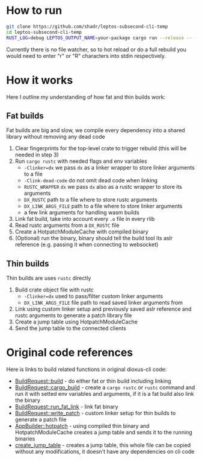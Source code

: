 # How to run

```sh
git clone https://github.com/shadr/leptos-subsecond-cli-temp
cd leptos-subsecond-cli-temp
RUST_LOG=debug LEPTOS_OUTPUT_NAME=your-package cargo run --release -- --manifest-path ../your-project/Cargo.toml leptos --package your-package --server-bin your-server-bin --server-features ssr --lib-features hydrate --server-no-default-features --lib-no-default-features
```

Currently there is no file watcher, so to hot reload or do a full rebuild you would need to enter "r" or "R" characters into stdin respectively.

# How it works

Here I outline my understanding of how fat and thin builds work:

## Fat builds
Fat builds are big and slow, we compile every dependency into a shared library without removing any dead code

1) Clear fingerprints for the top-level crate to trigger rebuild (this will be needed in step 3)
2) Run `cargo rustc` with needed flags and env variables
   - `-Clinker=dx` we pass `dx` as a linker wrapper to store linker arguments to a file
   - `-Clink-dead-code` do not omit dead code when linking
   - `RUSTC_WRAPPER` `dx` we pass `dx` also as a rustc wrapper to store its arguments
   - `DX_RUSTC` path to a file where to store rustc arguments
   - `DX_LINK_ARGS_FILE` path to a file where to store linker arguments
   - a few link arguments for handling wasm builds
3) Link fat build, take into account every `.o` file in every rlib
4) Read rustc arguments from a `DX_RUSTC` file
5) Create a HotpatchModuleCache with compiled binary
6) (Optional) run the binary, binary should tell the build tool its aslr reference (e.g. passing it when connecting to websocket)

## Thin builds
Thin builds are uses `rustc` directly

1) Build crate object file with rustc
   - `-Clinker=dx` used to pass/filter custom linker arguments
   - `DX_LINK_ARGS_FILE` file path to read saved linker arguments from
2) Link using custom linker setup and previously saved aslr reference and rustc arguments to generate a patch library file
3) Create a jump table using HotpatchModuleCache
4) Send the jump table to the connected clients

# Original code references
Here is links to build related functions in original dioxus-cli code:

- [BuildRequest::build](https://github.com/DioxusLabs/dioxus/blob/d8d11db403f1d32f4ca89f413f40899c5a279fc5/packages/cli/src/build/request.rs#L832) - do either fat or thin build including linking
- [BuildRequest::cargo_build](https://github.com/DioxusLabs/dioxus/blob/d8d11db403f1d32f4ca89f413f40899c5a279fc5/packages/cli/src/build/request.rs#L893) - create a `cargo rustc` or `rustc` command and run it with setted env variables and arguments, if it is a fat build also link the binary
- [BuildRequest::run_fat_link](https://github.com/DioxusLabs/dioxus/blob/d8d11db403f1d32f4ca89f413f40899c5a279fc5/packages/cli/src/build/request.rs#L1746) - link fat binary
- [BuildRequest::write_patch](https://github.com/DioxusLabs/dioxus/blob/d8d11db403f1d32f4ca89f413f40899c5a279fc5/packages/cli/src/build/request.rs#L1339) - custom linker setup for thin builds to generate a patch file
- [AppBuilder::hotpatch](https://github.com/DioxusLabs/dioxus/blob/d8d11db403f1d32f4ca89f413f40899c5a279fc5/packages/cli/src/build/builder.rs#L635) - using compiled thin binary and HotpatchModuleCache creates a jump table and sends it to the running binaries
- [create_jump_table](https://github.com/DioxusLabs/dioxus/blob/d8d11db403f1d32f4ca89f413f40899c5a279fc5/packages/cli/src/build/patch.rs#L294) - creates a jump table, this whole file can be copied without any modifications, it doesn't have any dependencies on cli code
